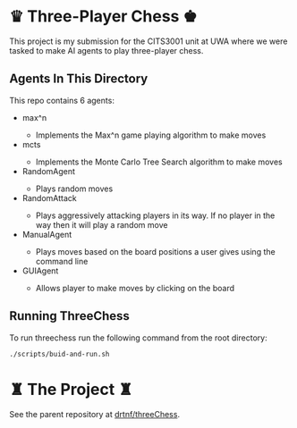 # ♛ Three-Player Chess ♚

This project is my submission for the CITS3001 unit at UWA where we were tasked to make AI agents to play three-player chess.

## Agents In This Directory

This repo contains 6 agents:
<ul>
    <li>max^n</li>
    <ul><li>Implements the Max^n game playing algorithm to make moves</li></ul>
    <li>mcts</li>
    <ul><li>Implements the Monte Carlo Tree Search algorithm to make moves</li></ul>
    <li>RandomAgent</li>
    <ul><li>Plays random moves</li></ul>
    <li>RandomAttack</li>
    <ul><li>Plays aggressively attacking players in its way. If no player in the way then it will play a random move</li></ul>
    <li>ManualAgent</li>
    <ul><li>Plays moves based on the board positions a user gives using the command line</li></ul>
    <li>GUIAgent</li>
    <ul><li>Allows player to make moves by clicking on the board</li></ul>
</ul>

## Running ThreeChess
To run threechess run the following command from the root directory:
```
./scripts/buid-and-run.sh  
```

# ♜ The Project ♜

See the parent repository at [drtnf/threeChess](https://github.com/drtnf/threeChess).
